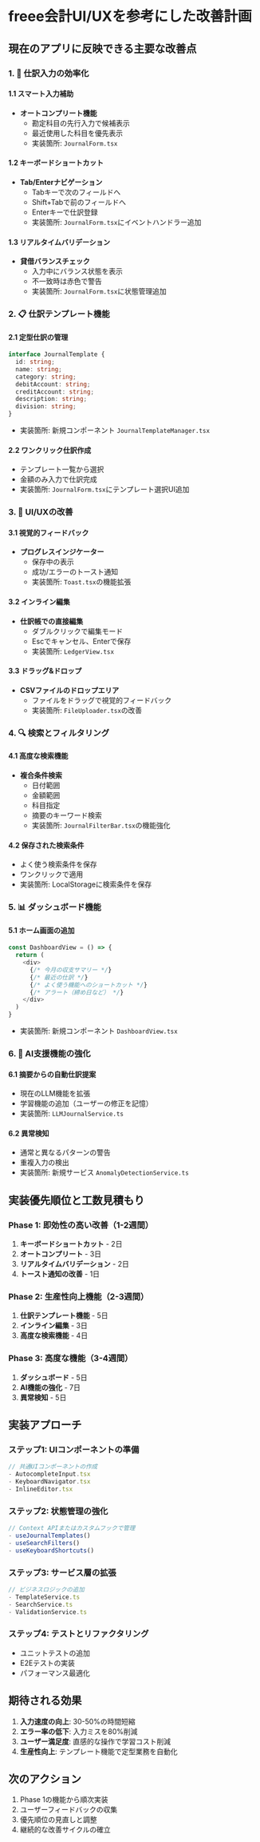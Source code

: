 # freee会計UI/UXを参考にした改善計画

## 現在のアプリに反映できる主要な改善点

### 1. 🎯 仕訳入力の効率化

#### 1.1 スマート入力補助
- **オートコンプリート機能**
  - 勘定科目の先行入力で候補表示
  - 最近使用した科目を優先表示
  - 実装箇所: `JournalForm.tsx`

#### 1.2 キーボードショートカット
- **Tab/Enterナビゲーション**
  - Tabキーで次のフィールドへ
  - Shift+Tabで前のフィールドへ
  - Enterキーで仕訳登録
  - 実装箇所: `JournalForm.tsx`にイベントハンドラー追加

#### 1.3 リアルタイムバリデーション
- **貸借バランスチェック**
  - 入力中にバランス状態を表示
  - 不一致時は赤色で警告
  - 実装箇所: `JournalForm.tsx`に状態管理追加

### 2. 📋 仕訳テンプレート機能

#### 2.1 定型仕訳の管理
```typescript
interface JournalTemplate {
  id: string;
  name: string;
  category: string;
  debitAccount: string;
  creditAccount: string;
  description: string;
  division: string;
}
```
- 実装箇所: 新規コンポーネント `JournalTemplateManager.tsx`

#### 2.2 ワンクリック仕訳作成
- テンプレート一覧から選択
- 金額のみ入力で仕訳完成
- 実装箇所: `JournalForm.tsx`にテンプレート選択UI追加

### 3. 🎨 UI/UXの改善

#### 3.1 視覚的フィードバック
- **プログレスインジケーター**
  - 保存中の表示
  - 成功/エラーのトースト通知
  - 実装箇所: `Toast.tsx`の機能拡張

#### 3.2 インライン編集
- **仕訳帳での直接編集**
  - ダブルクリックで編集モード
  - Escでキャンセル、Enterで保存
  - 実装箇所: `LedgerView.tsx`

#### 3.3 ドラッグ&ドロップ
- **CSVファイルのドロップエリア**
  - ファイルをドラッグで視覚的フィードバック
  - 実装箇所: `FileUploader.tsx`の改善

### 4. 🔍 検索とフィルタリング

#### 4.1 高度な検索機能
- **複合条件検索**
  - 日付範囲
  - 金額範囲
  - 科目指定
  - 摘要のキーワード検索
  - 実装箇所: `JournalFilterBar.tsx`の機能強化

#### 4.2 保存された検索条件
- よく使う検索条件を保存
- ワンクリックで適用
- 実装箇所: LocalStorageに検索条件を保存

### 5. 📊 ダッシュボード機能

#### 5.1 ホーム画面の追加
```typescript
const DashboardView = () => {
  return (
    <div>
      {/* 今月の収支サマリー */}
      {/* 最近の仕訳 */}
      {/* よく使う機能へのショートカット */}
      {/* アラート（締め日など） */}
    </div>
  )
}
```
- 実装箇所: 新規コンポーネント `DashboardView.tsx`

### 6. 🤖 AI支援機能の強化

#### 6.1 摘要からの自動仕訳提案
- 現在のLLM機能を拡張
- 学習機能の追加（ユーザーの修正を記憶）
- 実装箇所: `LLMJournalService.ts`

#### 6.2 異常検知
- 通常と異なるパターンの警告
- 重複入力の検出
- 実装箇所: 新規サービス `AnomalyDetectionService.ts`

## 実装優先順位と工数見積もり

### Phase 1: 即効性の高い改善（1-2週間）
1. **キーボードショートカット** - 2日
2. **オートコンプリート** - 3日
3. **リアルタイムバリデーション** - 2日
4. **トースト通知の改善** - 1日

### Phase 2: 生産性向上機能（2-3週間）
1. **仕訳テンプレート機能** - 5日
2. **インライン編集** - 3日
3. **高度な検索機能** - 4日

### Phase 3: 高度な機能（3-4週間）
1. **ダッシュボード** - 5日
2. **AI機能の強化** - 7日
3. **異常検知** - 5日

## 実装アプローチ

### ステップ1: UIコンポーネントの準備
```typescript
// 共通UIコンポーネントの作成
- AutocompleteInput.tsx
- KeyboardNavigator.tsx
- InlineEditor.tsx
```

### ステップ2: 状態管理の強化
```typescript
// Context APIまたはカスタムフックで管理
- useJournalTemplates()
- useSearchFilters()
- useKeyboardShortcuts()
```

### ステップ3: サービス層の拡張
```typescript
// ビジネスロジックの追加
- TemplateService.ts
- SearchService.ts
- ValidationService.ts
```

### ステップ4: テストとリファクタリング
- ユニットテストの追加
- E2Eテストの実装
- パフォーマンス最適化

## 期待される効果

1. **入力速度の向上**: 30-50%の時間短縮
2. **エラー率の低下**: 入力ミスを80%削減
3. **ユーザー満足度**: 直感的な操作で学習コスト削減
4. **生産性向上**: テンプレート機能で定型業務を自動化

## 次のアクション

1. Phase 1の機能から順次実装
2. ユーザーフィードバックの収集
3. 優先順位の見直しと調整
4. 継続的な改善サイクルの確立